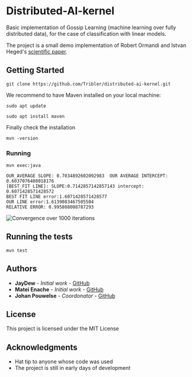﻿# Distributed-AI-kernel
Basic implementation of Gossip Learning (machine learning over fully distributed data), for the case of classification with linear models.



The project is a small demo implementation of Robert Ormandi and Istvan Heged's  [scientific paper](https://arxiv.org/abs/1109.1396).



## Getting Started

```
git clone https://github.com/Tribler/distributed-ai-kernel.git
```


We recommend to have Maven installed on your local machine:
```
sudo apt update
```
```
sudo apt install maven
```
Finally check the installation 
```
mvn -version
```



### Running
```
mvn exec:java 
```
```
OUR_AVERAGE SLOPE: 0.7034892602092983  OUR AVERAGE INTERCEPT: 0.6037076408018176
[BEST_FIT LINE]: SLOPE:0.7142857142857143 intercept: 0.6071428571428572
BEST FIT LINE error:1.6071428571428577
OUR LINE error:1.6139083467505504
RELATIVE ERROR: 0.995808008787293
```


![Convergence over 1000 iterations](https://lh3.googleusercontent.com/3M9Wf_7ZYFx2uYjecslzdYAc__YcTZueZBSkgrGUPd-UhNj0zHnP3LzKOEnYDlT_R8r5aE0Dr_pQ)










## Running the tests
```
mvn test
```


## Authors

* **JayDew** - *Initial work* - [GitHub]([https://github.com/JayDew](https://github.com/JayDew))
* **Matei Enache** - *Initial work* - [GitHub]([[https://github.com/mateicristea88](https://github.com/mateicristea88)])
* **Johan Pouwelse** - *Coordonator* - [GitHub]([[https://github.com/synctext](https://github.com/synctext)])


## License

This project is licensed under the MIT License


## Acknowledgments

* Hat tip to anyone whose code was used
* The project is still in early days of development
